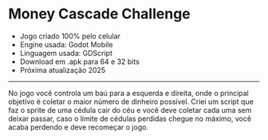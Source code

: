 # Money Cascade Challenge
- Jogo criado 100% pelo celular
- Engine usada: Godot Mobile
- Linguagem usada: GDScript
- Download em .apk para 64 e 32 bits
- Próxima atualização 2025
--------
No jogo você controla um baú para a esquerda e direita, onde o principal objetivo é coletar o maior número de dinheiro possível. Criei um script que faz o sprite de uma cédula cair do céu e você deve coletar cada uma sem deixar passar, caso o limite de cédulas perdidas chegue no máximo, você acaba perdendo e deve recomeçar o jogo.
